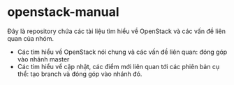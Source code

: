# openstack-manual

Đây là repository chứa các tài liệu tìm hiểu về OpenStack và các vấn đề liên quan của nhóm.
- Các tìm hiểu về OpenStack nói chung và các vấn đề liên quan: đóng góp vào nhánh master
- Các tìm hiểu về cập nhật, các điểm mới liên quan tới các phiên bản cụ thể: tạo branch và đóng góp vào nhánh đó.

